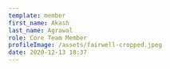 ```yaml
---
template: member
first_name: Akash
last_name: Agrawal
role: Core Team Member
profileImage: /assets/fairwell-cropped.jpeg
date: 2020-12-13 18:37
---
```

